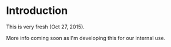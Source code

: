 # Introduction

This is very fresh (Oct 27, 2015).

More info coming soon as I'm developing this for our internal use.
